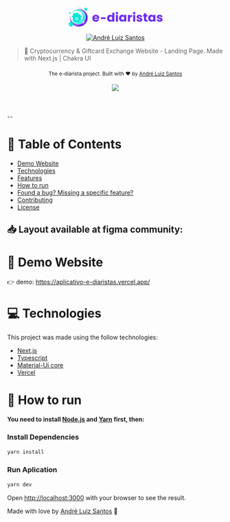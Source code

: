 <p align="center">
   <img src="./public/img/logos/logo.svg" width="220"/>
</p>

<p align="center">	
   <a href="https://www.linkedin.com/in/andr%C3%A9-luiz-844207102/">
      <img alt="André Luiz Santos" src="https://img.shields.io/badge/LinkedIn-0077B5?style=for-the-badge&logo=linkedin&logoColor=white" />
   </a>


</p>

> 🤑 Cryptocurrency &amp; Giftcard Exchange Website - Landing Page. Made with Next.js | Chakra UI

<div align="center">
  <sub>The e-diarista project. Built with ❤︎ by
    <a href="https://github.com/DehLuizSantos">André Luiz Santos</a>     
  </sub>
</div>

<br />
<div align="center">
  <img src="./public/img/home/ead-diarista.gif" width="670">
</div>

<br />
<br />

--

# :pushpin: Table of Contents

- [Demo Website](#eyes-demo-website)
- [Technologies](#computer-technologies)
- [Features](#rocket-features)
- [How to run](#construction_worker-how-to-run)
- [Found a bug? Missing a specific feature?](#bug-issues)
- [Contributing](#tada-contributing)
- [License](#closed_book-license)

<h2 align="left"> 📥 Layout available at figma community: </h2>

# :eyes: Demo Website

👉 demo: https://aplicativo-e-diaristas.vercel.app/

# :computer: Technologies

This project was made using the follow technologies:

- [Next.js](https://nextjs.org/)
- [Typescript](https://www.typescriptlang.org/)
- [Material-Ui core](https://material-ui.com/pt/)
- [Vercel](https://vercel.com/)

# :construction_worker: How to run

**You need to install [Node.js](https://nodejs.org/en/download/) and [Yarn](https://yarnpkg.com/) first, then:**

### Install Dependencies

```bash
yarn install
```

### Run Aplication

```bash
yarn dev
```

Open [http://localhost:3000](http://localhost:3000) with your browser to see the result.
<br>

Made with love by [André Luiz Santos](https://github.com/DehLuizSantos) 🚀
